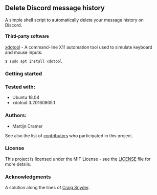 ## Delete Discord message history
A simple shell script to automatically delete your message history on Discord.

#### Third-party software
[xdotool](https://manpages.ubuntu.com/manpages/trusty/man1/xdotool.1.html) - A command-line X11 automation tool used to simulate keyboard and mouse inputs:
```
$ sudo apt install xdotool
```

### Getting started


### Tested with:
* Ubuntu 18.04
* xdotool 3.20160805.1

### Authors:
* Martijn Cramer

See also the list of [contributors](https://github.com/MartijnCramer/discord_delete_msgs/contributors) who participated in this project.

### License
This project is licensed under the MIT License - see the [LICENSE](LICENSE) file for more details.

### Acknowledgments
A solution along the lines of [Craig Snyder](https://www.online-tech-tips.com/computer-tips/how-to-delete-your-dm-history-on-discord/).
